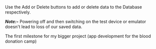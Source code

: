<p>Use the Add or Delete buttons to add or delete data to the Database respectively.</p>
<p><b><i>Note:-</b></i> Powering off and then switching on the test device or emulator doesn't lead to loss of our saved data.</p>
<p>The first milestone for my bigger project (app development for the blood donation camp)</p>

